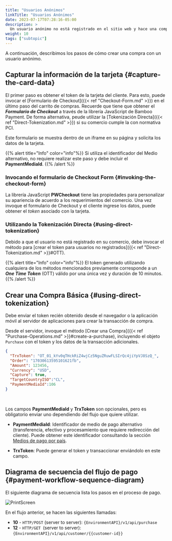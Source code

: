 ```yaml
---
title: "Usuarios Anónimos"
linkTitle: "Usuarios Anónimos"
date: 2023-07-17T07:28:16-05:00
description: >
  Un usuario anónimo no está registrado en el sitio web y hace una compra por única vez. En este caso, siempre debe pedir los datos de la tarjeta para poder completar la transacción..
weight: 10
tags: ["subtopic"]
---
```


A continuación, describimos los pasos de cómo crear una compra con un usuario anónimo.

## Capturar la información de la tarjeta {#capture-the-card-data}
El primer paso es obtener el token de la tarjeta del cliente. Para esto, puede invocar el [Formulario de Checkout]({{< ref "Checkout-Form.md" >}}) en el último paso del carrito de compras. Recuerde que tiene que obtener el _**Formulario de Checkout**_ a través de la librería JavaScript de Bamboo Payment. De forma alternativa, peude utilizar la [Tokenización Directa]({{< ref "Direct-Tokenization.md" >}}) si su comercio cumple la con normativa PCI.

Este formulario se muestra dentro de un iframe en su página y solicita los datos de la tarjeta.

{{% alert title="Info" color="info"%}}
Si utiliza el identificador del Medio alternativo, no requiere realizar este paso y debe incluir el  **PaymentMediaId**.
{{% /alert %}}

### Invocando el formulario de Checkout Form {#invoking-the-checkout-form}
La librería JavaScript **PWCheckout** tiene las propiedades para personalizar su apariencia de acuerdo a los requerimientos del comercio. Una vez invoque el formulario de Checkout y el cliente ingrese los datos, puede obtener el _token_ asociado con la tarjeta. 

### Utilizando la Tokenización Directa {#using-direct-tokenization}
Debido a que el usuario no está registrado en su comercio, debe invocar el método para [crear el token para usuarios no registrados]({{< ref "Direct-Tokenization.md" >}}#OTT).

{{% alert title="Info" color="info"%}}
El token generado utilizando cualquiera de los métodos mencionados previamente corresponde a un _**One Time Token**_ (OTT) válido por una única vez y duración de 10 minutos.
{{% /alert %}}

## Crear una Compra Básica {#using-direct-tokenization}
Debe enviar el token recién obtenido desde el navegador o la aplicación móvil al servidor de aplicaciones para crear la transacción de compra.

Desde el servidor, invoque el método [Crear una Compra]({{< ref "Purchase-Operations.md" >}}#create-a-purchase), incluyendo el objeto `Purchase` con el token y los datos de la transacción adicionales.

```json
{
  "TrxToken": "OT_01_kYv0qTHckRiZ4wjCz5NguZRuwFLSIrQc4jiYpVJ8SzQ_",
  "Order": "17030613595101621fb",
  "Amount": 123456,
  "Currency": "USD",
  "Capture": true,
  "TargetCountryISO":"CL",
  "PaymentMediaId":106
}
```
<br>

Los campos **PaymentMediaId** y **TrxToken**  son opcionales, pero es obligatorio enviar uno dependiendo del flujo que quiere utilizar.

* **PaymentMediaId**: Identificador de medio de pago alternativo (transferencia, efectivo y procesamiento que requiere redirección del cliente). Puede obtener este identificador consultando la sección [Medios de pago por país](/es/docs/payment-methods.html).

* **TrxToken**: Puede generar el token y transaccionar enviándolo en este campo.

## Diagrama de secuencia del flujo de pago {#payment-workflow-sequence-diagram}
El siguiente diagrama de secuencia lista los pasos en el proceso de pago.

![PrintScreen](/assets/AnonymousUserFlow_es.png)

En el flujo anterior, se hacen las siguientes llamadas:

* **10** - `HTTP/POST` (server to server): `{EnvironmentAPI}/v1/api/purchase`
* **12** - `HTTP/GET `(server to server): `{EnvironmentAPI}/v1/api/customer/{{customer-id}}`